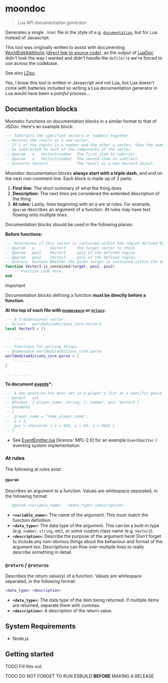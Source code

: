 # moondoc

> Lua API documentation generator

Generates a single `.html` file in the style of e.g. [`documentation`](https://www.npmjs.com/package/documentation), but for Lua instead of Javascript.

This tool was originally written to assist with documenting [WorldEditAdditions](https://worldeditadditions.mooncarrot.space/) ([direct link to source code](https://github.com/sbrl/Minetest-WorldEditAdditions/)), as the output of [LuaDoc](https://github.com/keplerproject/luadoc/) didn't look the way I wanted and didn't handle the `dofile()`s we're forced to use across the codebase.

See also [LDoc](https://github.com/lunarmodules/ldoc).

Yes, I know this tool is written in Javascript and not Lua, but Lua doesn't come with batteries included so writing a Lua documentation generator in Lua would have been a *painful* process....

## Documentation blocks
Moondoc functions on documentation blocks in a similar format to that of JSDoc. Here's an example block:

```lua
--- Subtracts the specified vectors or numbers together.
-- Returns the result as a new vector.
-- If 1 of the inputs is a number and the other a vector, then the number will
-- be subtracted to each of the components of the vector.
-- @param	a	Vector3|number	The first item to subtract.
-- @param	a	Vector3|number	The second item to subtract.
-- @returns	Vector3				The result as a new Vector3 object.
```

Moondoc documentation blocks **always start with a triple dash**, and end on the next non-comment line. Each block is made up of 3 parts:

1. **First line:** The short summary of what the thing does
2. **Description:** The next lines are considered the extended description of the thing
3. **At rules:** Lastly, lines beginning with an `@` are at rules. For example, `@param` describes an argument of a function. At rules may have text flowing onto multiple lines.

Documentation blocks should be used in the following places:

**Before functions:**

```lua
--- Determines if this vector is contained within the region defined by the given vectors.
-- @param	a		Vector3		The target vector to check.
-- @param	pos1	Vector3		pos1 of the defined region.
-- @param	pos2	Vector3		pos2 of the defined region.
-- @return	boolean	Whether the given target is contained within the defined worldedit region.
function Vector3.is_contained(target, pos1, pos2)
	-- Function code here
end
```

> [!IMPORTANT]
> Documentation blocks defining a function **must be directly before a function**.

**At the top of each file with [`@namespace`](#namespace) or [`@class`](#class):**

```lua
--- A 3-dimensional vector.
-- @class	worldeditadditions_core.Vector3
local Vector3 = {}

-- .....
```

```lua
--- Functions for parsing things.
-- @namespace worldeditadditions_core.parse
worldeditadditions_core.parse = {
	-- .....
}

-- ........
```


**To document [events](#events)*:**

```lua
--- A new position has been set in a player's list at a specific position.
-- @event	set
-- @format	{ player_name: string, i: number, pos: Vector3 }
-- @example
-- {
-- 	player_name = "some_player_name",
-- 	i = 3,
-- 	pos = <Vector3> { x = 456, y = 64, z = 9045 }
-- }
```

* See [EventEmitter.lua](https://github.com/sbrl/Minetest-WorldEditAdditions/blob/main/worldeditadditions_core/utils/EventEmitter.lua) [licence: MPL-2.0] for an example `EventEmitter` / eventing system implementation

### At rules
The following at rules exist:

#### `@param`
Describes an argument to a function. Values are whitespace separated, in the following format:

```lua
-- @param <variable_name>	<data_type>	<description>
```

- **`<variable_name>`:** The name of the argument. This must match the function definition.
- **`<data_type>`:** The data type of the argument. This can be a built-in type (e.g. `number`, `string`, etc), or some custom class name (e.g. `Vector3`).
- **`<description>`:** Describe the purpose of the argument here! Don't forget to include any non-obvious things about the behaviour and format of the argument too. Descriptions can flow over multiple lines to really describe something in detail.

### `@return` / `@returns`
Describes the return value(s) of a function. Values are whitespace separated, in the following format:

```lua
<data_type>	<description>
```

- **`<data_type>`:** The data type of the item being returned. If multiple items are returned, separate them with commas.
- **`<description>`:** A description of the return value.

## System Requirements
- Node.js

## Getting started



TODO Fill this out.


TODO DO NOT FORGET TO RUN ESBUILD **BEFORE** MAKING A RELEASE